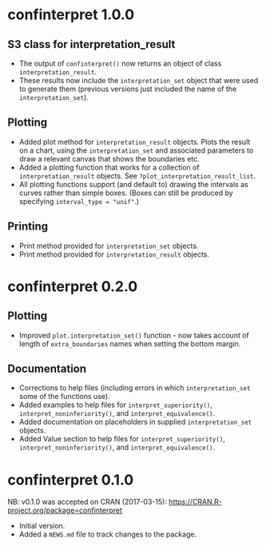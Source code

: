 # confinterpret 1.0.0

## S3 class for interpretation_result

* The output of `confinterpret()` now returns an object of class `interpretation_result`.
* These results now include the `interpretation_set` object that were used to generate them (previous versions just included the name of the `interpretation_set`).

## Plotting

* Added plot method for `interpretation_result` objects. Plots the result on a chart, using the `interpretation_set` and associated parameters to draw a relevant canvas that shows the boundaries etc.
* Added a plotting function that works for a collection of `interpretation_result` objects. See `?plot_interpretation_result_list`.
* All plotting functions support (and default to) drawing the intervals as curves rather than simple boxes. (Boxes can still be produced by specifying `interval_type = "unif"`.)

## Printing

* Print method provided for `interpretation_set` objects.
* Print method provided for `interpretation_result` objects.

# confinterpret 0.2.0

## Plotting

* Improved `plot.interpretation_set()` function - now takes account of length of `extra_boundaries` names when setting the bottom margin.

## Documentation

* Corrections to help files (including errors in which `interpretation_set` some of the functions use).
* Added examples to help files for `interpret_superiority()`, `interpret_noninferiority()`, and `interpret_equivalence()`.
* Added documentation on placeholders in supplied `interpretation_set` objects.
* Added Value section to help files for `interpret_superiority()`, `interpret_noninferiority()`, and `interpret_equivalence()`.

# confinterpret 0.1.0

NB: v0.1.0 was accepted on CRAN (2017-03-15): https://CRAN.R-project.org/package=confinterpret

* Initial version.
* Added a `NEWS.md` file to track changes to the package.
